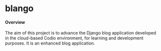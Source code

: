 # blango

#### Overview

The aim of this project is to advance the Django blog application developed in the cloud-based Codio environment, for learning and development purposes. It is an enhanced blog application.
